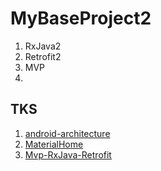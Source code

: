 # MyBaseProject2

1. RxJava2
2. Retrofit2
3. MVP
4.


## TKS
1. [android-architecture](https://github.com/googlesamples/android-architecture)
2. [MaterialHome](https://github.com/hymanme/MaterialHome)
3. [Mvp-RxJava-Retrofit](https://github.com/azhon/Mvp-RxJava-Retrofit)
